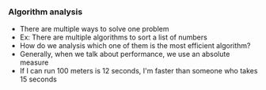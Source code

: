 ### Algorithm analysis

- There are multiple ways to solve one problem
- Ex: There are multiple algorithms to sort a list of numbers
- How do we analysis which one of them is the most efficient algorithm?
- Generally, when we talk about performance, we use an absolute measure
- If I can run 100 meters is 12 seconds, I'm faster than someone who takes 15 seconds
